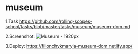 # museum
1.Task https://github.com/rolling-scopes-school/tasks/blob/master/tasks/museum/museum-dom.md

2.Screenshot: ![Museum - 1920px](https://user-images.githubusercontent.com/59314336/144279272-603cba8a-9209-4cc6-b9b1-043db5a15afd.jpg)

3.Deploy: https://filionchykmaryia-museum-dom.netlify.app/
